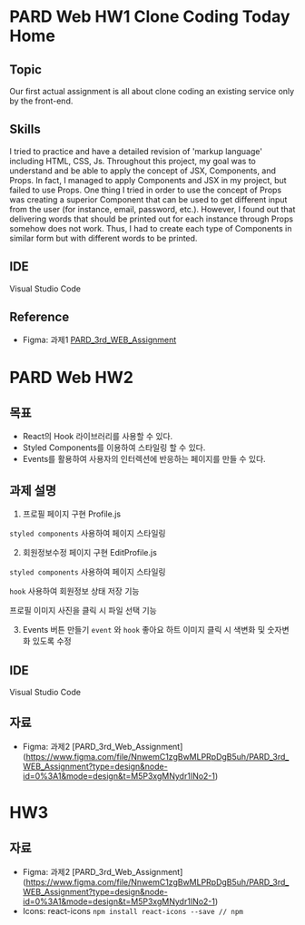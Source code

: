 # PARD Web HW1 Clone Coding Today Home
## Topic
Our first actual assignment is all about clone coding an existing service only by the front-end.

## Skills
I tried to practice and have a detailed revision of 'markup language' including HTML, CSS, Js.
Throughout this project, my goal was to understand and be able to apply the concept of JSX, Components, and Props.
In fact, I managed to apply Components and JSX in my project, but failed to use Props.
One thing I tried in order to use the concept of Props was creating a superior Component that can be used to get different input from the user (for instance, email, password, etc.).
However, I found out that delivering words that should be printed out for each instance through Props somehow does not work.
Thus, I had to create each type of Components in similar form but with different words to be printed.

## IDE
Visual Studio Code

## Reference
- Figma: 과제1 [PARD_3rd_WEB_Assignment](https://www.figma.com/file/NnwemC1zgBwMLPRpDgB5uh/PARD_3rd_WEB_Assignment?type=design&node-id=0%3A1&mode=design&t=M5P3xgMNydr1INo2-1)

# PARD Web HW2
## 목표
- React의 Hook 라이브러리를 사용할 수 있다.
- Styled Components를 이용하여 스타일링 할 수 있다.
- Events를 활용하여 사용자의 인터렉션에 반응하는 페이지를 만들 수 있다.

## 과제 설명
1. 프로필 페이지 구현
Profile.js

`styled components` 사용하여 페이지 스타일링

2. 회원정보수정 페이지 구현
EditProfile.js

`styled components` 사용하여 페이지 스타일링

`hook` 사용하여 회원정보 상태 저장 기능

프로필 이미지 사진을 클릭 시 파일 선택 기능

3. Events 버튼 만들기
`event` 와 `hook` 좋아요 하트 이미지 클릭 시 색변화 및 숫자변화 있도록 수정

## IDE
Visual Studio Code

## 자료
- Figma: 과제2 [PARD_3rd_Web_Assignment] (https://www.figma.com/file/NnwemC1zgBwMLPRpDgB5uh/PARD_3rd_WEB_Assignment?type=design&node-id=0%3A1&mode=design&t=M5P3xgMNydr1INo2-1)

# HW3


## 자료
- Figma: 과제2 [PARD_3rd_Web_Assignment] (https://www.figma.com/file/NnwemC1zgBwMLPRpDgB5uh/PARD_3rd_WEB_Assignment?type=design&node-id=0%3A1&mode=design&t=M5P3xgMNydr1INo2-1)
- Icons: react-icons
`npm install react-icons --save // npm`